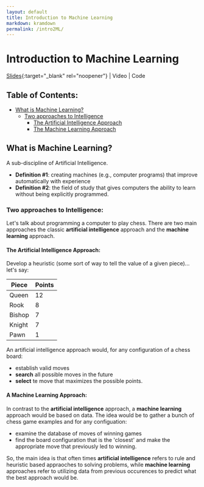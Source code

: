 ```yaml
---
layout: default
title: Introduction to Machine Learning
markdown: kramdown
permalink: /intro2ML/
---
```


# Introduction to Machine Learning

[Slides](https://docs.google.com/presentation/d/1F5BRlNr6tW1SfAwn-zhKSfE5s-Y1r1Olx50ZYldFa8Y/edit?usp=sharing){:target="_blank" rel="noopener"} \| 
Video \| Code

## Table of Contents:
- [What is Machine Learning?](##What-is-Machine-Learning) <br>
  - [Two approaches to Intelligence](###Two-approaches-to-Intelligence)<br>
    - [The Artificial Intelligence Approach](####The-Artificial-Intelligence-Approach) <br>
    - [The Machine Learning Approach](####The-Machine-Learning-Approach) <br>

## What is Machine Learning?

A sub-discipline of Artificial Intelligence.
- **Definition \#1**: creating machines (e.g., computer programs) that improve automatically with experience
- **Definition \#2**: the field of study that gives computers the ability to learn without being explicitly programmed.

### Two approaches to Intelligence:
Let's talk about programming a computer to play chess. There are two main approaches the classic **artificial intelligence** 
approach and the **machine learning** approach. 

#### The Artificial Intelligence Approach:
Develop a heuristic (some sort of way to tell the value of a given piece)... let's say:


| Piece  | Points |
|--------|--------|
| Queen  | 12     |
| Rook   | 8      |
| Bishop | 7      |
| Knight | 7      |
| Pawn   | 1      |

An artificial intelligence approach would, for any configuration of a chess board:
- establish valid moves
- **search** all possible moves in the future
- **select** te move that maximizes the possible points. 

#### A Machine Learning Approach:
In contrast to the **artificial intelligence** approach, a **machine learning** approach would be based on data. The idea would be to 
gather a bunch of chess game examples and for any configuation:
- examine the database of moves of winning games
- find the board configuration that is the 'closest' and make the appropriate move that previously led to winning. 

So, the main idea is that often times **artificial intelligence** refers to rule and heuristic based appraoches to solving problems, while
**machine learning** approaches refer to utilizing data from previous occurences to predict what the best approach would be. 
